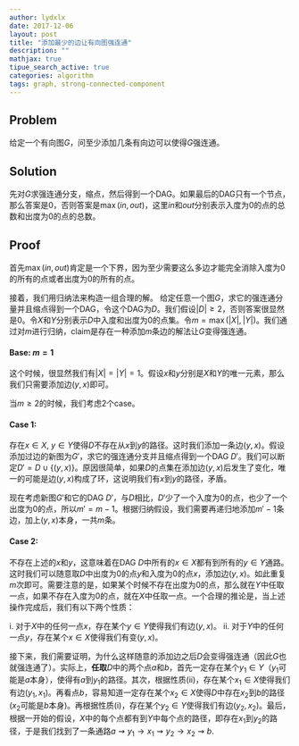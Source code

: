 ```yaml
---
author: lydxlx
date: 2017-12-06
layout: post
title: "添加最少的边让有向图强连通"
description: ""
mathjax: true
tipue_search_active: true
categories: algorithm
tags: graph, strong-connected-component
---
```


## Problem
给定一个有向图$G$，问至少添加几条有向边可以使得$G$强连通。

## Solution
先对$G$求强连通分支，缩点，然后得到一个DAG。如果最后的DAG只有一个节点，那么答案是0，否则答案是$\max(in, out)$，这里$in$和$out$分别表示入度为0的点的总数和出度为0的点的总数。

## Proof
首先$\max(in, out)$肯定是一个下界，因为至少需要这么多边才能完全消除入度为0的所有的点或者出度为0的所有的点。

接着，我们用归纳法来构造一组合理的解。
给定任意一个图$G$，求它的强连通分量并且缩点得到一个DAG，令这个DAG为$D$。我们假设$|D| \ge 2$，否则答案很显然是0。令$X$和$Y$分别表示$D$中入度和出度为0的点集。令$m = \max(|X|, |Y|)$。我们通过对$m$进行归纳，claim是存在一种添加$m$条边的解法让$G$变得强连通。

#### Base: $m = 1$
这个时候，很显然我们有$|X| = |Y| = 1$。假设$x$和$y$分别是$X$和$Y$的唯一元素，那么我们只需要添加边$(y, x)$即可。

当$m \ge 2$的时候，我们考虑2个case。

#### Case 1:
存在$x \in X$, $y \in Y$使得$D$不存在从$x$到$y$的路径。这时我们添加一条边$(y, x)$。假设添加过边的新图为$G'$，求它的强连通分支并且缩点得到一个DAG $D'$。我们可以断定$D' = D \cup \{(y, x)\}$。原因很简单，如果$D$的点集在添加边$(y, x)$后发生了变化，唯一的可能是边$(y, x)$构成了环，这说明我们有$x$到$y$的路径，矛盾。

  现在考虑新图$G'$和它的DAG $D'$，与$D$相比，$D'$少了一个入度为0的点，也少了一个出度为0的点，所以$m' = m - 1$。根据归纳假设，我们需要再递归地添加$m' - 1$条边，加上$(y, x)$本身，一共$m$条。

#### Case 2:
不存在上述的$x$和$y$，这意味着在DAG $D$中所有的$x \in X$都有到所有的$y \in Y$通路。这时我们可以随意取$D$中出度为0的点$y$和入度为0的点$x$，添加边$(y, x)$。如此重复$m$次即可。需要注意的是，如果某个时候不存在出度为0的点，那么就在$Y$中任取一点，如果不存在入度为0的点，就在$X$中任取一点。一个合理的推论是，当上述操作完成后，我们有以下两个性质：

  i. 对于$X$中的任何一点$x$，存在某个$y \in Y$使得我们有边$(y, x)$。
  ii. 对于$Y$中的任何一点$y$，存在某个$x \in X$使得我们有变$(y, x)$。

  接下来，我们需要证明，为什么这样随意的添加边之后$D$会变得强连通（因此$G$也就强连通了）。实际上，**任取**$D$中的两个点$a$和$b$，首先一定存在某个$y_1 \in Y$（$y_1$可能是$a$本身），使得有$a$到$y_1$的路径。其次，根据性质(ii)，存在某个$x_1 \in X$使得我们有边$(y_1, x_1)$。再看点$b$，容易知道一定存在某个$x_2 \in X$使得$D$中存在$x_2$到$b$的路径($x_2$可能是$b$本身)。再根据性质(i)，存在某个$y_2 \in Y$使得我们有边$(y_2, x_2)$。最后，根据一开始的假设，$X$中的每个点都有到$Y$中每个点的路径，即存在$x_1$到$y_2$的路径，于是我们找到了一条通路$a \rightsquigarrow y_1 \rightarrow x_1 \rightsquigarrow y_2 \rightarrow x_2 \rightsquigarrow b$.